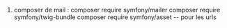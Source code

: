 

1. composer de mail : 
    composer require symfony/mailer
    composer require symfony/twig-bundle
    composer require symfony/asset              -- pour les urls 
